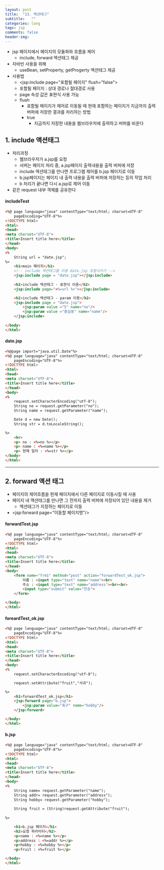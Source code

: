 ```yaml
---
layout: post
title:  "13. 액션태그"
subtitle:   ""
categories: lang
tags: jsp
comments: false
header-img: 
---
```


- jsp 페이지에서 페이지의 모듈화와 흐름을 제어
  - include, forward 액션태그 제공
- 자바빈 사용을 위해
  - useBean, setProperty, getProgerty 액션테그 제공
- 사용법 
  - <jsp:include page="포함될 페이지" flush="false"\>   
  - 포함될 페이지 : 상대 경로나 절대경로 사용
  - page 속성 값은 표현식 사용 가능
  - flush
    - 포함될 페이지가 제어로 이동될 때 현재 포함하는 페이지가 지금까지 출력버퍼에 저장한 결과를 처리하는 방법
    - true
      - 지금까지 저장한 내용을 웹브라우저에 출력하고 버퍼를 비운다   

## 1. include 액션태그
- 처리과정
  - 웹브라우저가 a.jsp를 요청
  - 서버는 페이지 처리 중, a.jsp페이지 출력내용을 출력 버퍼에 저장
  - include 액션태그를 만나면 프로그램 제어를 b.jsp 페이지로 이동
  - b.jsp페이지는 페이지 내 출력 내용을 출력 버퍼에 저장하는 등의 작업 처리
  - b 처리가 끝나면 다시 a.jsp로 제어 이동
- 같은 request 내부 객체를 공유한다   

#### includeTest   

```html
<%@ page language="java" contentType="text/html; charset=UTF-8"
    pageEncoding="UTF-8"%>
<!DOCTYPE html>
<html>
<head>
<meta charset="UTF-8">
<title>Insert title here</title>
</head>
<body>
<%
	String url = "date.jsp";
%>
	<h1>main 페이지</h1>
	<!-- include 액션태그를 이용 date.jsp 포함시키기 -->
	<jsp:include page = "date.jsp"></jsp:include>
	
	<h2>include 액션태그 - 표현식 이용</h2>
	<jsp:include page="<%=url %>"></jsp:include>

	<h2>include 액션태그 - param 이용</h2>
	<jsp:include page = "date.jsp">
		<jsp:param value ="5" name="no"/>
		<jsp:param value ="홍길동" name="name"/>	
	</jsp:include>
	
</body>
</html>
```

#### date.jsp   

```html
<%@page import="java.util.Date"%>
<%@ page language="java" contentType="text/html; charset=UTF-8"
    pageEncoding="UTF-8"%>
<!DOCTYPE html>
<html>
<head>
<meta charset="UTF-8">
<title>Insert title here</title>
</head>
<body>
<%
	request.setCharacterEncoding("utf-8");
	String no = request.getParameter("no");
	String name = request.getParameter("name");

	Date d = new Date();
	String str = d.toLocaleString();

%>
	<hr>
	<p> no : <%=no %></p>
	<p> name : <%=name %></p>
	<p> 현재 일자 : <%=str %></p>
</body>
</html>
```

***

## 2. forward 액션 태그
- 페이지의 제어흐름을 현재 페이지에서 다른 페이지로 이동시킬 때 사용
- 페이지 내 액션태그를 만나면 그 전까지 출력 버퍼에 저장되어 있던 내용을 제거
  - 액션태그가 지정하는 페이지로 이동
- <jsp:forward page="이동할 페이지명"/\>   

#### forwardTest.jsp    

```html
<%@ page language="java" contentType="text/html; charset=UTF-8"
    pageEncoding="UTF-8"%>
<!DOCTYPE html>
<html>
<head>
<meta charset="UTF-8">
<title>Insert title here</title>
</head>
<body>
	<form name="frm1" method="post" action="forwardTest_ok.jsp">
		이름 : <input type="text" name="name"><br>
		주소 : <input type="text" name="address"><br><br>
		<input type="submit" value="전송">
	</form>

</body>
</html>
```

#### foreardTest_ok.jsp   

```html
<%@ page language="java" contentType="text/html; charset=UTF-8"
    pageEncoding="UTF-8"%>
<!DOCTYPE html>
<html>
<head>
<meta charset="UTF-8">
<title>Insert title here</title>
</head>
<body>
<%
	request.setCharacterEncoding("utf-8");

	request.setAttribute("fruit","사과");

%>
	<h1>forwardTest_ok.jsp</h1>
	<jsp:forward page="b.jsp">
		<jsp:param value="축구" name="hobby"/>
	</jsp:forward>

</body>
</html>
```

#### b.jsp   

```html
<%@ page language="java" contentType="text/html; charset=UTF-8"
    pageEncoding="UTF-8"%>
<!DOCTYPE html>
<html>
<head>
<meta charset="UTF-8">
<title>Insert title here</title>
</head>
<body>
<%
	String name= request.getParameter("name");
	String addr= request.getParameter("address");
	String hobby= request.getParameter("hobby");
	
	String fruit = (String)request.getAttribute("fruit");
	
%>

	<h1>b.jsp 페이지</h1>
	<h2>요청 파라미터</h2>
	<p>name : <%=name %></p>
	<p>address : <%=addr %></p>
	<p>hobby : <%=hobby %></p>
	<p>fruit : <%=fruit %></p>

</body>
</html>
```
